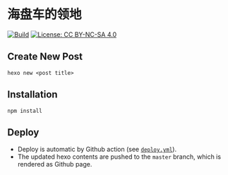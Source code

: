 # 海盘车的领地

[![Build](https://github.com/tuliren/tuliren.github.io/actions/workflows/build.yaml/badge.svg)](https://github.com/tuliren/tuliren.github.io/actions/workflows/build.yaml) [![License: CC BY-NC-SA 4.0](https://img.shields.io/badge/License-CC%20BY--NC--SA%204.0-lightgrey.svg)](https://creativecommons.org/licenses/by-nc-sa/4.0/)

## Create New Post

```
hexo new <post title>
```

## Installation

```
npm install
```

## Deploy

- Deploy is automatic by Github action (see [`deploy.yml`](.github/workflows/deploy.yaml)).
- The updated hexo contents are pushed to the `master` branch, which is rendered as Github page.
